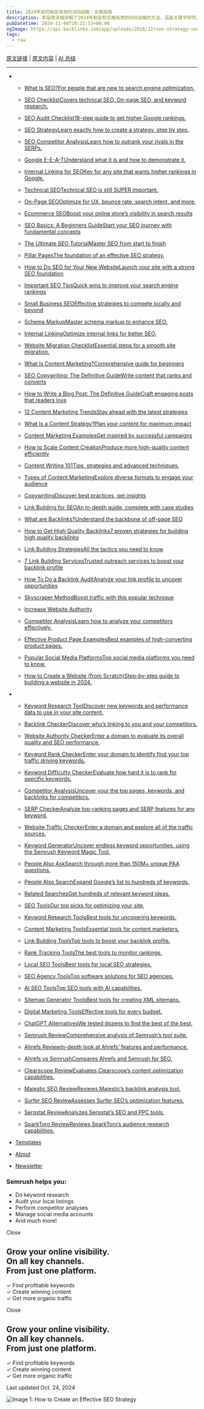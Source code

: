 ```yaml
---
title: 2024年如何制定有效的SEO战略：全面指南
description: 本指南详细讲解了2024年制定和实施有效的SEO战略的方法，涵盖关键字研究、页面SEO、内容创建、链接建设等关键要素。通过学习这些策略，你将能够提高网站的搜索引擎排名和流量，助力业务增长。
pubDatetime: 2024-11-08T10:21:53+08:00
ogImage: https://api.backlinko.com/app/uploads/2018/12/seo-strategy-social.png
tags: 
  - raw
---
```


[原文链接](https://backlinko.com/seo-strategy) | [原文内容](../raw/effective-seo-strategy-2024) | [AI 总结](../summary/effective-seo-strategy-2024)

---

[](https://backlinko.com/ "Backlinko")

*   *   [What Is SEO?For people that are new to search engine optimization.](https://backlinko.com/hub/seo/what-is-seo)
    *   [SEO ChecklistCovers technical SEO, On-page SEO, and keyword research.](https://backlinko.com/seo-checklist)
    *   [SEO Audit Checklist18-step guide to get higher Google rankings.](https://backlinko.com/seo-site-audit)
    *   [SEO StrategyLearn exactly how to create a strategy, step by step.](https://backlinko.com/seo-strategy)
    *   [SEO Competitor AnalysisLearn how to outrank your rivals in the SERPs.](https://backlinko.com/seo-competitor-analysis)
    *   [Google E-E-A-TUnderstand what it is and how to demonstrate it.](https://backlinko.com/google-e-e-a-t)
    *   [Internal Linking for SEOKey for any site that wants higher rankings in Google.](https://backlinko.com/hub/seo/internal-links)
    *   [Technical SEOTechnical SEO is still SUPER important.](https://backlinko.com/technical-seo-guide)
    *   [On-Page SEOOptimize for UX, bounce rate, search intent, and more.](https://backlinko.com/on-page-seo)
    *   [Ecommerce SEOBoost your online store’s visibility in search results](https://backlinko.com/ecommerce-seo)
    
    *   [SEO Basics: A Beginners GuideStart your SEO journey with fundamental concepts](https://backlinko.com/seo-basics-for-beginners)
    *   [The Ultimate SEO TutorialMaster SEO from start to finish](https://backlinko.com/seo-tutorial)
    *   [Pillar PagesThe foundation of an effective SEO strategy.](https://backlinko.com/pillar-pages)
    *   [How to Do SEO for Your New WebsiteLaunch your site with a strong SEO foundation](https://backlinko.com/seo-for-new-website)
    *   [Important SEO TipsQuick wins to improve your search engine rankings](https://backlinko.com/actionable-seo-tips)
    *   [Small Business SEOEffective strategies to compete locally and beyond](https://backlinko.com/small-business-seo)
    *   [Schema MarkupMaster schema markup to enhance SEO.](https://backlinko.com/schema-markup-guide)
    *   [Internal LinkingOptimize internal links for better SEO.](https://backlinko.com/hub/seo/internal-links)
    *   [Website Migration ChecklistEssential steps for a smooth site migration.](https://backlinko.com/website-migration-checklist)
    
    *   [What Is Content Marketing?Comprehensive guide for beginners](https://backlinko.com/hub/content/what-is-content-marketing)
    *   [SEO Copywriting: The Definitive GuideWrite content that ranks and converts](https://backlinko.com/seo-copywriting)
    *   [How to Write a Blog Post: The Definitive GuideCraft engaging posts that readers love](https://backlinko.com/write-a-blog-post)
    *   [12 Content Marketing TrendsStay ahead with the latest strategies](https://backlinko.com/content-marketing-this-year)
    *   [What Is a Content Strategy?Plan your content for maximum impact](https://backlinko.com/hub/content/content-strategy)
    *   [Content Marketing ExamplesGet inspired by successful campaigns](https://backlinko.com/content-marketing-examples)
    *   [How to Scale Content CreationProduce more high-quality content efficiently](https://backlinko.com/scale-content)
    *   [Content Writing 101Tips, strategies and advanced techniques.](https://backlinko.com/hub/content/writing)
    *   [Types of Content MarketingExplore diverse formats to engage your audience](https://backlinko.com/hub/content/types)
    *   [CopywritingDiscover best practices, get insights](https://backlinko.com/seo-copywriting)
    
    *   [Link Building for SEOAn in-depth guide, complete with case studies](https://backlinko.com/link-building)
    *   [What are Backlinks?Understand the backbone of off-page SEO](https://backlinko.com/hub/seo/backlinks)
    *   [How to Get High Quality Backlinks7 proven strategies for building high quality backlinks](https://backlinko.com/high-quality-backlinks)
    *   [Link Building StrategiesAll the tactics you need to know](https://backlinko.com/link-building-strategies)
    *   [7 Link Building ServicesTrusted outreach services to boost your backlink profile](https://backlinko.com/link-building-services)
    *   [How To Do a Backlink AuditAnalyze your link profile to uncover opportunities](https://backlinko.com/step-by-step-backlink-audit)
    *   [Skyscraper MethodBoost traffic with this popular technique](https://backlinko.com/skyscraper-technique)
    *   [Increase Website Authority](https://backlinko.com/increase-domain-authority)
    
    *   [Competitor AnalysisLearn how to analyze your competitors effectively.](https://backlinko.com/competitor-analysis)
    *   [Effective Product Page ExamplesBest examples of high-converting product pages.](https://backlinko.com/product-page-examples)
    *   [Popular Social Media PlatformsTop social media platforms you need to know.](https://backlinko.com/social-media-platforms)
    *   [How to Create a Website (from Scratch)Step-by-step guide to building a website in 2024.](https://backlinko.com/how-to-create-a-website)
    
*   *   [Keyword Research ToolDiscover new keywords and performance data to use in your site content.](https://backlinko.com/tools/keyword)
    *   [Backlink CheckerDiscover who’s linking to you and your competitors.](https://backlinko.com/tools/backlink-checker)
    *   [Website Authority CheckerEnter a domain to evaluate its overall quality and SEO performance.](https://backlinko.com/tools/website-authority)
    *   [Keyword Rank CheckerEnter your domain to identify find your top traffic driving keywords.](https://backlinko.com/tools/rank-checker)
    *   [Keyword Difficulty CheckerEvaluate how hard it is to rank for specific keywords.](https://backlinko.com/tools/keyword-difficulty-checker)
    *   [Competitor AnalysisUncover your the top pages, keywords, and backlinks for competitors.](https://backlinko.com/tools/competitor-analysis)
    *   [SERP CheckerAnalyze top-ranking pages and SERP features for any keyword.](https://backlinko.com/tools/serp-checker)
    *   [Website Traffic CheckerEnter a domain and explore all of the traffic sources.](https://backlinko.com/tools/website-traffic-checker)
    *   [Keyword GeneratorUncover endless keyword opportunities, using the Semrush Keyword Magic Tool.](https://backlinko.com/tools/keyword-generator)
    *   [People Also AskSearch through more than 150M+ unique PAA questions.](https://backlinko.com/tools/people-also-ask)
    *   [People Also SearchExpand Google’s list to hundreds of keywords.](https://backlinko.com/tools/people-also-search)
    *   [Related SearchesGet hundreds of relevant keyword ideas.](https://backlinko.com/tools/related-searches)
    
    *   [SEO ToolsOur top picks for optimizing your site.](https://backlinko.com/best-free-seo-tools)
    *   [Keyword Research ToolsBest tools for uncovering keywords.](https://backlinko.com/keyword-research-tools)
    *   [Content Marketing ToolsEssential tools for content marketers.](https://backlinko.com/best-content-marketing-tools)
    *   [Link Building ToolsTop tools to boost your backlink profile.](https://backlinko.com/link-building-tools)
    *   [Rank Tracking ToolsThe best tools to monitor rankings.](https://backlinko.com/best-rank-tracking-tools)
    *   [Local SEO ToolsBest tools for local SEO strategies.](https://backlinko.com/local-seo-tools)
    *   [SEO Agency ToolsTop software solutions for SEO agencies.](https://backlinko.com/seo-software-agencies)
    *   [AI SEO ToolsTop SEO tools with AI capabilities.](https://backlinko.com/ai-seo-tools)
    *   [Sitemap Generator ToolsBest tools for creating XML sitemaps.](https://backlinko.com/sitemap-generator-tools)
    *   [Digital Marketing ToolsEffective tools for every budget.](https://backlinko.com/best-digital-marketing-tools)
    *   [ChatGPT AlternativesWe tested dozens to find the best of the best.](https://backlinko.com/chatgpt-alternatives)
    
    *   [Semrush ReviewComprehensive analysis of Semrush’s tool suite.](https://backlinko.com/semrush-review)
    *   [Ahrefs ReviewIn-depth look at Ahrefs’ features and performance.](https://backlinko.com/ahrefs-review)
    *   [Ahrefs vs SemrushCompares Ahrefs and Semrush for SEO.](https://backlinko.com/ahrefs-vs-semrush)
    *   [Clearscope ReviewEvaluates Clearscope’s content optimization capabilities.](https://backlinko.com/clearscope-review)
    *   [Majestic SEO ReviewReviews Majestic’s backlink analysis tool.](https://backlinko.com/majestic-seo-review)
    *   [Surfer SEO ReviewAssesses Surfer SEO’s optimization features.](https://backlinko.com/surfer-seo)
    *   [Serpstat ReviewAnalyzes Serpstat’s SEO and PPC tools.](https://backlinko.com/serpstat-review)
    *   [SparkToro ReviewReviews SparkToro’s audience research capabilities.](https://backlinko.com/sparktoro-review)
    
*   [Templates](https://backlinko.com/templates/marketing)
*   [About](https://backlinko.com/about-backlinko)
*   [Newsletter](https://backlinko.com/newsletter)

### Semrush helps you:

*   Do keyword research
*   Audit your local listings
*   Perform competitor analyses
*   Manage social media accounts
*   And much more!

Close

Grow your online visibility.  
On all key channels.  
From just one platform.
-----------------------------------------------------------------------------

✓ Find profitable keywords  
✓ Create winning content  
✓ Get more organic traffic

Close

Grow your online visibility.  
On all key channels.  
From just one platform.
-----------------------------------------------------------------------------

✓ Find profitable keywords  
✓ Create winning content  
✓ Get more organic traffic

Last updated Oct. 24, 2024

![Image 1: How to Create an Effective SEO Strategy](https://api.backlinko.com/app/uploads/2020/02/seo-strategy-post-banner.png)
